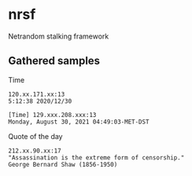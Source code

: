 # nrsf

Netrandom stalking framework

## Gathered samples

Time

```
120.xx.171.xx:13
5:12:38 2020/12/30
```

```
[Time] 129.xxx.208.xxx:13
Monday, August 30, 2021 04:49:03-MET-DST
```

Quote of the day

```
212.xx.90.xx:17
"Assassination is the extreme form of censorship."                 George Bernard Shaw (1856-1950)
```

